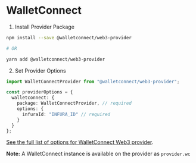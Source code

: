 # WalletConnect

1. Install Provider Package

```bash
npm install --save @walletconnect/web3-provider

# OR

yarn add @walletconnect/web3-provider
```

2. Set Provider Options

```typescript
import WalletConnectProvider from "@walletconnect/web3-provider";

const providerOptions = {
  walletconnect: {
    package: WalletConnectProvider, // required
    options: {
      infuraId: "INFURA_ID" // required
    }
  }
};
```

[See the full list of options for WalletConnect Web3 provider](https://docs.walletconnect.org/quick-start/dapps/web3-provider).

**Note:** A WalletConnect instance is available on the provider as `provider.wc`

